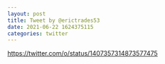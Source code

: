 ```yaml
--- 
layout: post 
title: Tweet by @erictrades53 
date: 2021-06-22 1624375115 
categories: twitter 
--- 
```

https://twitter.com/o/status/1407357314873577475